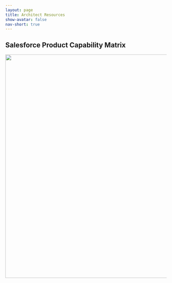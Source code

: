 ```yaml
---
layout: page
title: Architect Resources
show-avatar: false
nav-short: true
---
```


## Salesforce Product Capability Matrix

<p align="center">
  <img width="700" src="https://user-images.githubusercontent.com/2145211/97807581-a3147680-1c2f-11eb-803d-7b700a62285b.png">
</p>

